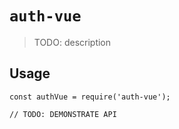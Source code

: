 # `auth-vue`

> TODO: description

## Usage

```
const authVue = require('auth-vue');

// TODO: DEMONSTRATE API
```
